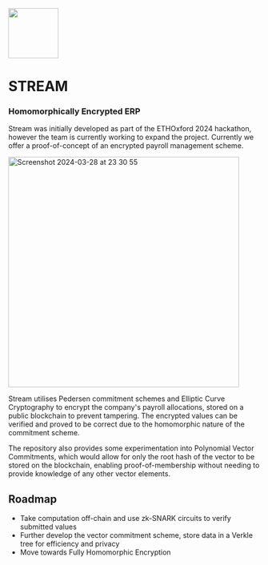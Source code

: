 <img src="https://github.com/rhinoella/Stream/assets/101950441/0c7a86bd-9db7-497e-99e3-bfd0f7c5bcdf" width="100" height="100">

# STREAM
### Homomorphically Encrypted ERP

Stream was initially developed as part of the ETHOxford 2024 hackathon, however the team is currently working to expand the project.
Currently we offer a proof-of-concept of an encrypted payroll management scheme.

<img width="461" alt="Screenshot 2024-03-28 at 23 30 55" src="https://github.com/rhinoella/Stream/assets/101950441/f1523e42-7b57-416d-b0ec-d23314223932">

Stream utilises Pedersen commitment schemes and Elliptic Curve Cryptography to encrypt the company's payroll allocations, stored on a public blockchain to prevent tampering.
The encrypted values can be verified and proved to be correct due to the homomorphic nature of the commitment scheme.

The repository also provides some experimentation into Polynomial Vector Commitments, which would allow for only the root hash of the vector to be stored on the blockchain, enabling proof-of-membership without needing to provide knowledge of any other vector elements.

## Roadmap

- Take computation off-chain and use zk-SNARK circuits to verify submitted values
- Further develop the vector commitment scheme, store data in a Verkle tree for efficiency and privacy
- Move towards Fully Homomorphic Encryption
